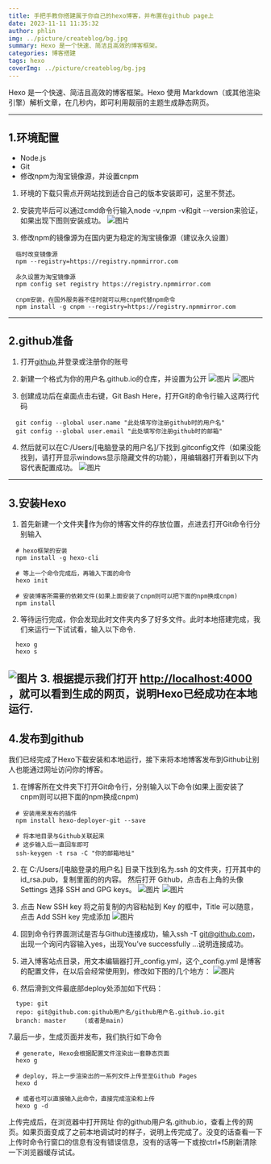 ```yaml
---
title: 手把手教你搭建属于你自己的hexo博客，并布置在github page上
date: 2023-11-11 11:35:32
author: phlin
img: ../picture/createblog/bg.jpg
summary: Hexo 是一个快速、简洁且高效的博客框架。
categories: 博客搭建
tags: hexo
coverImg: ../picture/createblog/bg.jpg
---
```

Hexo 是一个快速、简洁且高效的博客框架。Hexo 使用 Markdown（或其他渲染引擎）解析文章，在几秒内，即可利用靓丽的主题生成静态网页。

---
## 1.环境配置

* Node.js
* Git
* 修改npm为淘宝镜像源，并设置cnpm

1. 环境的下载只需点开网站找到适合自己的版本安装即可，这里不赘述。
   
2. 安装完毕后可以通过cmd命令行输入node -v,npm -v和git --version来验证，如果出现下图则安装成功。
  ![图片](../picture/createblog/1.png)
3. 修改npm的镜像源为在国内更为稳定的淘宝镜像源（建议永久设置）
```git
  临时改变镜像源 
  npm --registry=https://registry.npmmirror.com

  永久设置为淘宝镜像源
  npm config set registry https://registry.npmmirror.com

  cnpm安装，在国外服务器不佳时就可以用cnpm代替npm命令
  npm install -g cnpm --registry=https://registry.npmmirror.com
```
---
## 2.github准备
1. 打开[github](https://github.com/),并登录或注册你的账号

2. 新建一个格式为你的用户名.github.io的仓库，并设置为公开
 ![图片](../picture/createblog/2.png)
 ![图片](../picture/createblog/3.png)

3. 创建成功后在桌面点击右键，Git Bash Here，打开Git的命令行输入这两行代码
```
  git config --global user.name "此处填写你注册github时的用户名"
  git config --global user.email "此处填写你注册github时的邮箱"
```

4. 然后就可以在C:/Users/[电脑登录的用户名]/下找到.gitconfig文件（如果没能找到，请打开显示windows显示隐藏文件的功能），用编辑器打开看到以下内容代表配置成功。
![图片](../picture/createblog/5.png)
---

## 3.安装Hexo
1. 首先新建一个文件夹👀作为你的博客文件的存放位置，点进去打开Git命令行分别输入
```
  # hexo框架的安装
  npm install -g hexo-cli
  
  # 等上一个命令完成后，再输入下面的命令
  hexo init
    
  # 安装博客所需要的依赖文件(如果上面安装了cnpm则可以把下面的npm换成cnpm)
  npm install
```
2. 等待运行完成，你会发现此时文件夹内多了好多文件。此时本地搭建完成，我们来运行一下试试看，输入以下命令.
```
  hexo g           
  hexo s                                          
```
![图片](../picture/createblog/4.png)
3. 根据提示我们打开 [http://localhost:4000](http://localhost:4000) ，就可以看到生成的网页，说明Hexo已经成功在本地运行.
---
## 4.发布到github
我们已经完成了Hexo下载安装和本地运行，接下来将本地博客发布到Github让别人也能通过网址访问你的博客。
1. 在博客所在文件夹下打开Git命令行，分别输入以下命令(如果上面安装了cnpm则可以把下面的npm换成cnpm)
```
  # 安装用来发布的插件
  npm install hexo-deployer-git --save
 ​
  # 将本地目录与Github关联起来
  # 这步输入后一直回车即可
  ssh-keygen -t rsa -C "你的邮箱地址"
```

2. 在 C:/Users/[电脑登录的用户名] 目录下找到名为.ssh 的文件夹，打开其中的 id_rsa.pub，复制里面的的内容。 然后打开 Github，点击右上角的头像 Settings 选择 SSH and GPG keys。
![图片](../picture/createblog/6.png)
![图片](../picture/createblog/7.png)

3. 点击 New SSH key 将之前复制的内容粘帖到 Key 的框中，Title 可以随意，点击 Add SSH key 完成添加
![图片](../picture/createblog/8.png)

4. 回到命令行界面测试是否与Github连接成功，输入ssh -T git@github.com，出现一个询问内容输入yes，出现You’ve successfully …说明连接成功。

5. 进入博客站点目录，用文本编辑器打开_config.yml，这个_config.yml 是博客的配置文件，在以后会经常使用到，修改如下图的几个地方：
![图片](../picture/createblog/9.png)

6. 然后滑到文件最底部deploy处添加如下代码：
```
  type: git
  repo: git@github.com:github用户名/github用户名.github.io.git          
  branch: master     (或者是main)
```

7.最后一步，生成页面并发布，我们执行如下命令
```
  # generate, Hexo会根据配置文件渲染出一套静态页面
  hexo g
 ​
  # deploy, 将上一步渲染出的一系列文件上传至至Github Pages
  hexo d
 ​
  # 或者也可以直接输入此命令，直接完成渲染和上传
  hexo g -d
```
上传完成后，在浏览器中打开网址 你的github用户名.github.io，查看上传的网页。如果页面变成了之前本地调试时的样子，说明上传完成了。没变的话查看一下上传时命令行窗口的信息有没有错误信息，没有的话等一下或按ctrl+f5刷新清除一下浏览器缓存试试。
